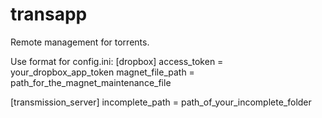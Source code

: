 # transapp
Remote management for torrents.


Use format for config.ini:
[dropbox]
access_token = your_dropbox_app_token
magnet_file_path = path_for_the_magnet_maintenance_file

[transmission_server]
incomplete_path = path_of_your_incomplete_folder
